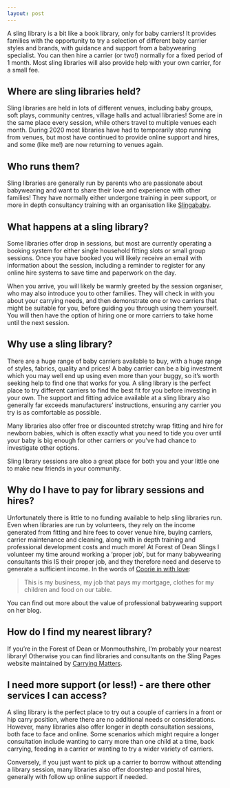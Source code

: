 ```yaml
---
layout: post
---
```


A sling library is a bit like a book library, only for baby carriers! It provides families with the opportunity to try a selection of different baby carrier styles and brands, with guidance and support from a babywearing specialist. You can then hire a carrier (or two!) normally for a fixed period of 1 month. Most sling libraries will also provide help with your own carrier, for a small fee.

## Where are sling libraries held?
Sling libraries are held in lots of different venues, including baby groups, soft plays, community centres, village halls and actual libraries! Some are in the same place every session, while others travel to multiple venues each month. During 2020 most libraries have had to temporarily stop running from venues, but most have continued to provide online support and hires, and some (like me!) are now returning to venues again.

## Who runs them?
Sling libraries are generally run by parents who are passionate about babywearing and want to share their love and experience with other families! They have normally either undergone training in peer support, or more in depth consultancy training with an organisation like [Slingababy](https://www.facebook.com/Sling.a.Baby).

## What happens at a sling library?
Some libraries offer drop in sessions, but most are currently operating a booking system for either single household fitting slots or small group sessions. Once you have booked you will likely receive an email with information about the session, including a reminder to register for any online hire systems to save time and paperwork on the day.

When you arrive, you will likely be warmly greeted by the session organiser, who may also introduce you to other families. They will check in with you about your carrying needs, and then demonstrate one or two carriers that might be suitable for you, before guiding you through using them yourself. You will then have the option of hiring one or more carriers to take home until the next session.

## Why use a sling library?
There are a huge range of baby carriers available to buy, with a huge range of styles, fabrics, quality and prices! A baby carrier can be a big investment which you may well end up using even more than your buggy, so it’s worth seeking help to find one that works for you. A sling library is the perfect place to try different carriers to find the best fit for you before investing in your own. The support and fitting advice available at a sling library also generally far exceeds manufacturers’ instructions, ensuring any carrier you try is as comfortable as possible.

Many libraries also offer free or discounted stretchy wrap fitting and hire for newborn babies, which is often exactly what you need to tide you over until your baby is big enough for other carriers or you’ve had chance to investigate other options.

Sling library sessions are also a great place for both you and your little one to make new friends in your community.

## Why do I have to pay for library sessions and hires?
Unfortunately there is little to no funding available to help sling libraries run. Even when libraries are run by volunteers, they rely on the income generated from fitting and hire fees to cover venue hire, buying carriers, carrier maintenance and cleaning, along with in depth training and professional development costs and much more! At Forest of Dean Slings I volunteer my time around working a ‘proper job’, but for many babywearing consultants this IS their proper job, and they therefore need and deserve to generate a sufficient income. In the words of [Coorie in with love](https://www.facebook.com/coorieinwithlove/):

  > This is my business, my job that pays my mortgage, clothes for my children and food on our table.

You can find out more about the value of professional babywearing support on her blog.

## How do I find my nearest library?
If you’re in the Forest of Dean or Monmouthshire, I’m probably your nearest library! Otherwise you can find libraries and consultants on the Sling Pages website maintained by [Carrying Matters](https://www.facebook.com/DrRosieKnowles/).

## I need more support (or less!) - are there other services I can access?
A sling library is the perfect place to try out a couple of carriers in a front or hip carry position, where there are no additional needs or considerations. However, many libraries also offer longer in depth consultation sessions, both face to face and online. Some scenarios which might require a longer consultation include wanting to carry more than one child at a time, back carrying, feeding in a carrier or wanting to try a wider variety of carriers.

Conversely, if you just want to pick up a carrier to borrow without attending a library session, many libraries also offer doorstep and postal hires, generally with follow up online support if needed.
